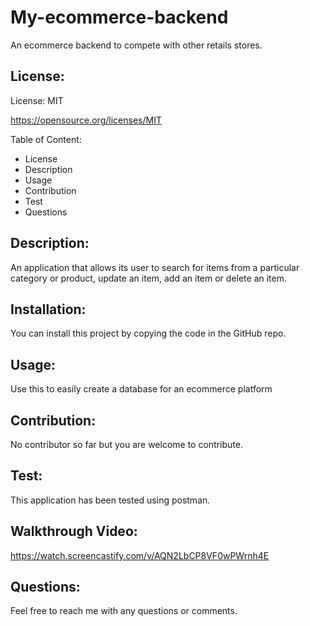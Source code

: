 # My-ecommerce-backend
An ecommerce backend to compete with other retails stores. 

## License:
License: MIT

https://opensource.org/licenses/MIT

Table of Content:
* License
* Description
* Usage
* Contribution
* Test
* Questions

## Description:
An application that allows its user to search for items from a particular category or product, update an item, add an item or delete an item.

## Installation:
You can install this project by copying the code in the GitHub repo.

## Usage:
Use this to easily create a database for an ecommerce platform

## Contribution:
No contributor so far but you are welcome to contribute.

## Test:
This application has been tested using postman.

## Walkthrough Video: 
https://watch.screencastify.com/v/AQN2LbCP8VF0wPWrnh4E


## Questions:
Feel free to reach me with any questions or comments.

